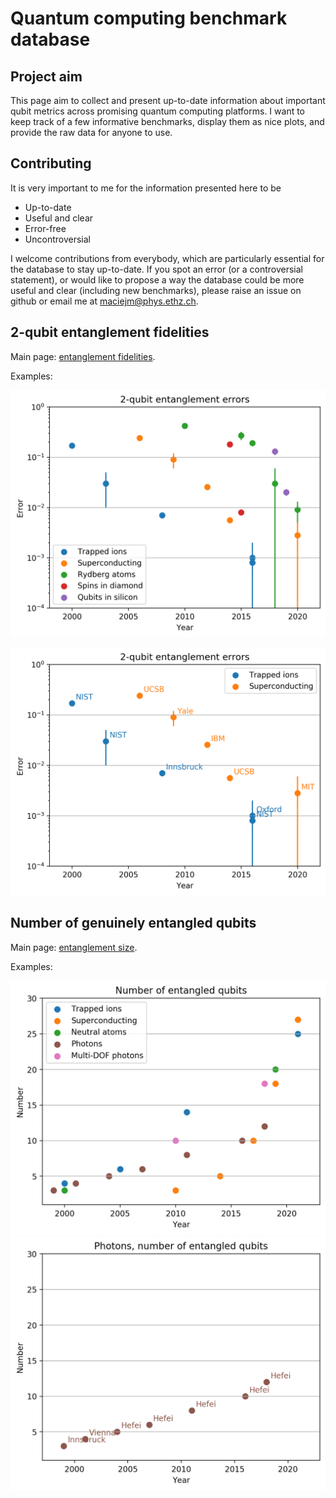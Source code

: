 # Quantum computing benchmark database
## Project aim
This page aim to collect and present up-to-date information about important qubit metrics across promising quantum computing platforms. I want to keep track of a few informative benchmarks, display them as nice plots, and provide the raw data for anyone to use.
## Contributing
It is very important to me for the information presented here to be
- Up-to-date
- Useful and clear
- Error-free
- Uncontroversial

I welcome contributions from everybody, which are particularly essential for the database to stay up-to-date. If you spot an error (or a controversial statement), or would like to propose a way the database could be more useful and clear (including new benchmarks), please raise an issue on github or email me at maciejm@phys.ethz.ch.

## 2-qubit entanglement fidelities
Main page: [entanglement fidelities](entanglement_fidelities/summary.md).

Examples:


![](entanglement_fidelities/plots/combined.png)

![](entanglement_fidelities/plots/ions_vs_supercond.png)

## Number of genuinely entangled qubits

Main page: [entanglement size](entanglement_size/summary.md).

Examples:


![](entanglement_size/plots/combined.png)
![](entanglement_size/plots/photons.png)

